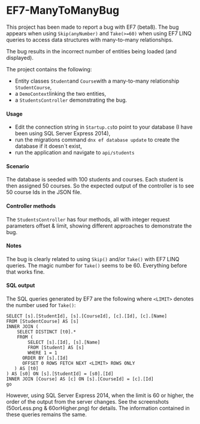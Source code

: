 # EF7-ManyToManyBug
This project has been made to report a bug with EF7 (beta8). The bug appears when using `Skip(anyNumber)` and `Take(>=60)` when using EF7 LINQ queries to access data structures with many-to-many relationships.

The bug results in the incorrect number of entities being loaded (and displayed).

The project contains the following:
  - Entity classes `Student`and `Course`with a many-to-many relationship `StudentCourse`,
  - a `DemoContext`linking the two entities,
  - a `StudentsController` demonstrating the bug.

#### Usage
 - Edit the connection string in `Startup.cs`to point to your database (I have been using SQL Server Express 2014),
 - run the migrations command `dnx ef database update` to create the database if it doesn`t exist,
 - run the application and navigate to `api/students`

#### Scenario
The database is seeded with 100 students and courses. Each student is then assigned 50 courses. So the expected output of the controller is to see 50 course Ids in the JSON file.


#### Controller methods
The `StudentsController` has four methods, all with integer request parameters offset & limit, showing different approaches to demonstrate the bug.

#### Notes
The bug is clearly related to using `Skip()` and/or `Take()` with EF7 LINQ queries. The magic number for `Take()` seems to be 60. Everything before that works fine.

#### SQL output
The SQL queries generated by EF7 are the following where `<LIMIT>` denotes the number used for `Take()`:

    SELECT [s].[StudentId], [s].[CourseId], [c].[Id], [c].[Name]
    FROM [StudentCourse] AS [s]
    INNER JOIN (
        SELECT DISTINCT [t0].*
        FROM (
            SELECT [s].[Id], [s].[Name]
            FROM [Student] AS [s]
            WHERE 1 = 1
          ORDER BY [s].[Id]
          OFFSET 0 ROWS FETCH NEXT <LIMIT> ROWS ONLY
       ) AS [t0]
    ) AS [s0] ON [s].[StudentId] = [s0].[Id]
    INNER JOIN [Course] AS [c] ON [s].[CourseId] = [c].[Id]
    go

However, using SQL Server Express 2014, when the limit is 60 or higher, the order of the output from the server changes. See the screenshots (50orLess.png & 60orHigher.png) for details.
The information contained in these queries remains the same.
